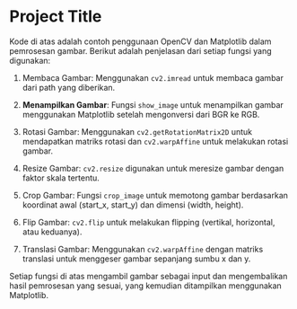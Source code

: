 
# Project Title

Kode di atas adalah contoh penggunaan OpenCV dan Matplotlib dalam pemrosesan gambar. Berikut adalah penjelasan dari setiap fungsi yang digunakan:

1. Membaca Gambar: Menggunakan `cv2.imread` untuk membaca gambar dari path yang diberikan.
   
2. **Menampilkan Gambar**: Fungsi `show_image` untuk menampilkan gambar menggunakan Matplotlib setelah mengonversi dari BGR ke RGB.

3. Rotasi Gambar: Menggunakan `cv2.getRotationMatrix2D` untuk mendapatkan matriks rotasi dan `cv2.warpAffine` untuk melakukan rotasi gambar.

4. Resize Gambar: `cv2.resize` digunakan untuk meresize gambar dengan faktor skala tertentu.

5. Crop Gambar: Fungsi `crop_image` untuk memotong gambar berdasarkan koordinat awal (start_x, start_y) dan dimensi (width, height).

6. Flip Gambar: `cv2.flip` untuk melakukan flipping (vertikal, horizontal, atau keduanya).

7. Translasi Gambar: Menggunakan `cv2.warpAffine` dengan matriks translasi untuk menggeser gambar sepanjang sumbu x dan y.

Setiap fungsi di atas mengambil gambar sebagai input dan mengembalikan hasil pemrosesan yang sesuai, yang kemudian ditampilkan menggunakan Matplotlib.

